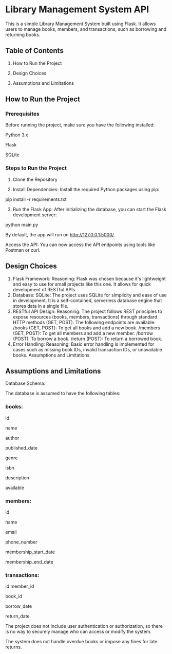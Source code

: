 # Library Management System API
This is a simple Library Management System built using Flask. It allows users to manage books, members, and transactions, such as borrowing and returning books.

## Table of Contents
1. How to Run the Project

2. Design Choices

3. Assumptions and Limitations

## How to Run the Project
### Prerequisites
Before running the project, make sure you have the following installed:

Python 3.x

Flask

SQLite

### Steps to Run the Project

1. Clone the Repository

2. Install Dependencies: Install the required Python packages using pip:

pip install -r requirements.txt

3. Run the Flask App: After initializing the database, you can start the Flask development server:

python main.py

By default, the app will run on http://127.0.0.1:5000/.

Access the API: You can now access the API endpoints using tools like Postman or curl.

## Design Choices
1. Flask Framework:
Reasoning: Flask was chosen because it's lightweight and easy to use for small projects like this one. It allows for quick development of RESTful APIs.
2. Database:
SQLite: The project uses SQLite for simplicity and ease of use in development. It is a self-contained, serverless database engine that stores data in a single file.
3. RESTful API Design:
Reasoning: The project follows REST principles to expose resources (books, members, transactions) through standard HTTP methods (GET, POST).
 The following endpoints are available:
/books (GET, POST): To get all books and add a new book.
/members (GET, POST): To get all members and add a new member.
/borrow (POST): To borrow a book.
/return (POST): To return a borrowed book.
5. Error Handling:
Reasoning: Basic error handling is implemented for cases such as missing book IDs, invalid transaction IDs, or unavailable books.
Assumptions and Limitations

## Assumptions and Limitations
Database Schema:

The database is assumed to have the following tables:

### books: 
id

name

author

published_date

genre

isbn

description

available

### members: 
id

name

email

phone_number

membership_start_date

membership_end_date

### transactions:
id member_id

book_id

borrow_date

return_date

The project does not include user authentication or authorization, so there is no way to securely manage who can access or modify the system.

The system does not handle overdue books or impose any fines for late returns.

